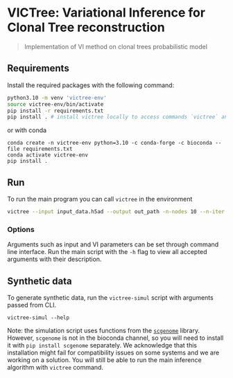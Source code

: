 # VICTree: Variational Inference for Clonal Tree reconstruction
> Implementation of VI method on clonal trees probabilistic model

## Requirements

Install the required packages with the following command:

```bash
python3.10 -m venv 'victree-env'
source victree-env/bin/activate
pip install -r requirements.txt
pip install . # install victree locally to access commands `victree` and `victree-simul`
```

or with conda

```
conda create -n victree-env python=3.10 -c conda-forge -c bioconda --file requirements.txt
conda activate victree-env
pip install .
```

## Run

To run the main program you can call `victree` in the environment

``` bash
victree --input input_data.h5ad --output out_path -n-nodes 10 --n-iter 100
```

### Options

Arguments such as input and VI parameters can be set through command line interface.
Run the main script with the `-h` flag to view all accepted arguments with their description.

## Synthetic data

To generate synthetic data, run the `victree-simul` script with arguments passed from CLI.

```
victree-simul --help
```

Note: the simulation script uses functions from the [`scgenome`](https://github.com/mondrian-scwgs/scgenome)
library. However, `scgenome` is not in the bioconda channel,
so you will need to install it with `pip install scgenome` separately.
We acknowledge that this installation might fail for compatibility issues on some
systems and we are working on a solution. You will still be able to run the main
inference algorithm with `victree` command.

